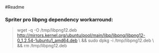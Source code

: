#Readme



### Spriter pro libpng dependency workarround:
> 	wget -q -O /tmp/libpng12.deb http://mirrors.kernel.org/ubuntu/pool/main/libp/libpng/libpng12-0_1.2.54-1ubuntu1_amd64.deb 
	\ && sudo dpkg -i /tmp/libpng12.deb 
	\ && rm /tmp/libpng12.deb
